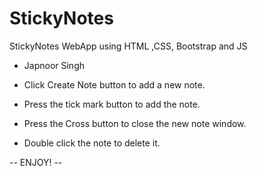 # StickyNotes
StickyNotes WebApp using HTML ,CSS, Bootstrap and JS
- Japnoor Singh

- Click Create Note button to add a new note.
- Press the tick mark button to add the note.
- Press the Cross button to close the new note window.
- Double click the note to delete it.

-*-* ENJOY! *-*-
